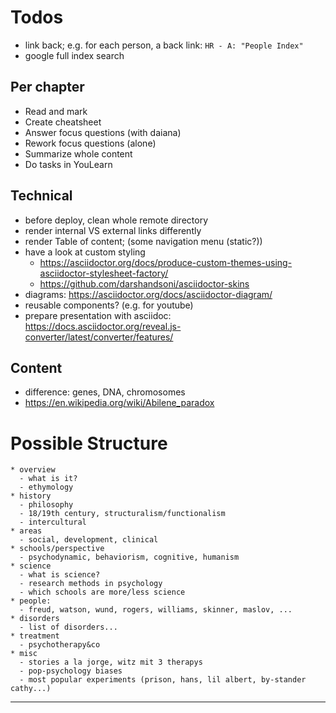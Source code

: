 # Todos

* link back; e.g. for each person, a back link: `HR - A: "People Index"`
* google full index search

## Per chapter

* Read and mark
* Create cheatsheet
* Answer focus questions (with daiana)
* Rework focus questions (alone)
* Summarize whole content
* Do tasks in YouLearn

## Technical

* before deploy, clean whole remote directory
* render internal VS external links differently
* render Table of content; (some navigation menu (static?))
* have a look at custom styling
    * https://asciidoctor.org/docs/produce-custom-themes-using-asciidoctor-stylesheet-factory/
    * https://github.com/darshandsoni/asciidoctor-skins
* diagrams: https://asciidoctor.org/docs/asciidoctor-diagram/
* reusable components? (e.g. for youtube)
* prepare presentation with asciidoc: https://docs.asciidoctor.org/reveal.js-converter/latest/converter/features/

## Content

* difference: genes, DNA, chromosomes
* https://en.wikipedia.org/wiki/Abilene_paradox

# Possible Structure

```
* overview
  - what is it?
  - ethymology
* history
  - philosophy
  - 18/19th century, structuralism/functionalism
  - intercultural
* areas
  - social, development, clinical
* schools/perspective
  - psychodynamic, behaviorism, cognitive, humanism
* science
  - what is science?
  - research methods in psychology
  - which schools are more/less science
* people:
  - freud, watson, wund, rogers, williams, skinner, maslov, ...
* disorders
  - list of disorders...
* treatment
  - psychotherapy&co
* misc
  - stories a la jorge, witz mit 3 therapys
  - pop-psychology biases
  - most popular experiments (prison, hans, lil albert, by-stander cathy...)
```

---
